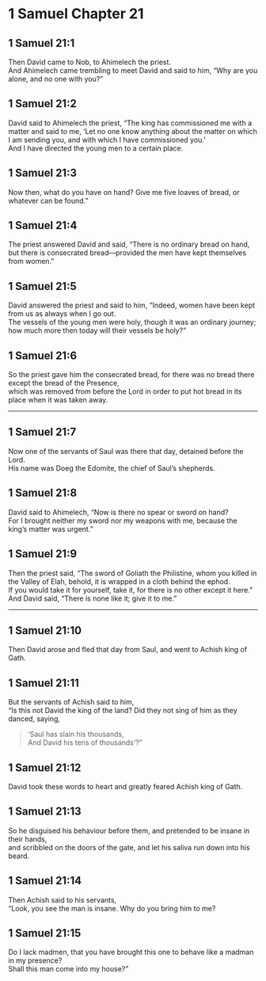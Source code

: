 # 1 Samuel Chapter 21

## 1 Samuel 21:1

Then David came to Nob, to Ahimelech the priest.  
And Ahimelech came trembling to meet David and said to him, “Why are you alone, and no one with you?”

## 1 Samuel 21:2

David said to Ahimelech the priest, “The king has commissioned me with a matter and said to me, ‘Let no one know anything about the matter on which I am sending you, and with which I have commissioned you.’  
And I have directed the young men to a certain place.

## 1 Samuel 21:3

Now then, what do you have on hand? Give me five loaves of bread, or whatever can be found.”

## 1 Samuel 21:4

The priest answered David and said, “There is no ordinary bread on hand, but there is consecrated bread—provided the men have kept themselves from women.”

## 1 Samuel 21:5

David answered the priest and said to him, “Indeed, women have been kept from us as always when I go out.  
The vessels of the young men were holy, though it was an ordinary journey; how much more then today will their vessels be holy?”

## 1 Samuel 21:6

So the priest gave him the consecrated bread, for there was no bread there except the bread of the Presence,  
which was removed from before the Lord in order to put hot bread in its place when it was taken away.

---

## 1 Samuel 21:7

Now one of the servants of Saul was there that day, detained before the Lord.  
His name was Doeg the Edomite, the chief of Saul’s shepherds.

## 1 Samuel 21:8

David said to Ahimelech, “Now is there no spear or sword on hand?  
For I brought neither my sword nor my weapons with me, because the king’s matter was urgent.”

## 1 Samuel 21:9

Then the priest said, “The sword of Goliath the Philistine, whom you killed in the Valley of Elah, behold, it is wrapped in a cloth behind the ephod.  
If you would take it for yourself, take it, for there is no other except it here.”  
And David said, “There is none like it; give it to me.”

---

## 1 Samuel 21:10

Then David arose and fled that day from Saul, and went to Achish king of Gath.

## 1 Samuel 21:11

But the servants of Achish said to him,  
“Is this not David the king of the land? Did they not sing of him as they danced, saying,

> ‘Saul has slain his thousands,  
> And David his tens of thousands’?”

## 1 Samuel 21:12

David took these words to heart and greatly feared Achish king of Gath.

## 1 Samuel 21:13

So he disguised his behaviour before them, and pretended to be insane in their hands,  
and scribbled on the doors of the gate, and let his saliva run down into his beard.

## 1 Samuel 21:14

Then Achish said to his servants,  
“Look, you see the man is insane. Why do you bring him to me?

## 1 Samuel 21:15

Do I lack madmen, that you have brought this one to behave like a madman in my presence?  
Shall this man come into my house?”
